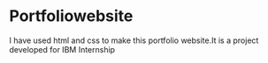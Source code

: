 # Portfoliowebsite
I have used html and css to make this portfolio website.It is a project developed for IBM Internship
